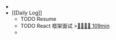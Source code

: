 -
- [[Daily Log]]
	- TODO Resume
	- TODO React 框架面试 >[🍅🍅🍅🍅 109min](#agenda-pomo://?t=f-1693116783549-1500%2Cf-1693124939318-1500%2Cf-1693130745093-1500%2Cf-1693146520635-1500%2Cp-1693148490069-537)
	-
